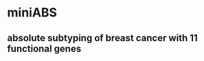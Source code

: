**miniABS**
===================
absolute subtyping of breast cancer with 11 functional genes
----------------------------------------------------------------------------------------

